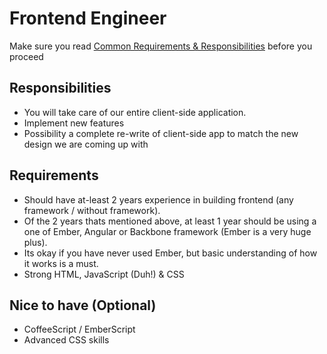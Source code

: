 # Frontend Engineer

Make sure you read [Common Requirements & Responsibilities](https://github.com/appknox/careers#common-requirements--responsibilities) before you proceed

## Responsibilities

* You will take care of our entire client-side application.
* Implement new features
* Possibility a complete re-write of client-side app to match the new design we are coming up with

## Requirements

* Should have at-least 2 years experience in building frontend (any framework / without framework).
* Of the 2 years thats mentioned above, at least 1 year should be using a one of Ember, Angular or Backbone framework (Ember is a very huge plus).
* Its okay if you have never used Ember, but basic understanding of how it works is a must.
* Strong HTML, JavaScript (Duh!) & CSS


## Nice to have (Optional)

* CoffeeScript / EmberScript
* Advanced CSS skills
